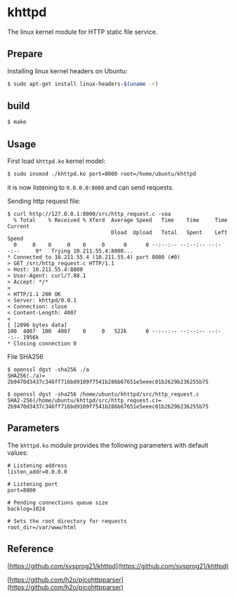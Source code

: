 # khttpd

The linux kernel module for HTTP static file service.

## Prepare

Installing linux kernel headers on Ubuntu:

```bash
$ sudo apt-get install linux-headers-$(uname -r)
```

## build

```bash
$ make
```

## Usage

First load `khttpd.ko` kernel model:

```bash
$ sudo insmod ./khttpd.ko port=8000 root=/home/ubuntu/khttpd
```

it is now listening to `0.0.0.0:8000` and can send requests.

Sending http request file:

```shell
$ curl http://127.0.0.1:8000/src/http_request.c -voa
  % Total    % Received % Xferd  Average Speed   Time    Time     Time  Current
                                 Dload  Upload   Total   Spent    Left  Speed
  0     0    0     0    0     0      0      0 --:--:-- --:--:-- --:--:--     0*   Trying 10.211.55.4:8000...
* Connected to 10.211.55.4 (10.211.55.4) port 8000 (#0)
> GET /src/http_request.c HTTP/1.1
> Host: 10.211.55.4:8000
> User-Agent: curl/7.88.1
> Accept: */*
>
< HTTP/1.1 200 OK
< Server: khttpd/0.0.1
< Connection: close
< Content-Length: 4007
<
{ [2896 bytes data]
100  4007  100  4007    0     0   522k      0 --:--:-- --:--:-- --:--:-- 1956k
* Closing connection 0
```

File SHA256

```shell
$ openssl dgst -sha256 ./a
SHA256(./a)= 2b9470d3437c346ff716bd9109f7541b286b67651e5eeec01b2629b236255b75

$ openssl dgst -sha256 /home/ubuntu/khttpd/src/http_request.c
SHA2-256(/home/ubuntu/khttpd/src/http_request.c)= 2b9470d3437c346ff716bd9109f7541b286b67651e5eeec01b2629b236255b75
```

## Parameters

The `khttpd.ko` module provides the following parameters with default values:

```
# Listening address
listen_addr=0.0.0.0

# Listening port
port=8000

# Pending connections queue size
backlog=1024

# Sets the root directory for requests
root_dir=/var/www/html
```

## Reference

[https://github.com/sysprog21/khttpd](https://github.com/sysprog21/khttpd)

[https://github.com/h2o/picohttpparser](https://github.com/h2o/picohttpparser)



